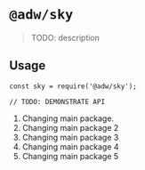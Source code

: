 # `@adw/sky`

> TODO: description

## Usage

```
const sky = require('@adw/sky');

// TODO: DEMONSTRATE API
```

1. Changing main package.
2. Changing main package 2
3. Changing main package 3
4. Changing main package 4
5. Changing main package 5

